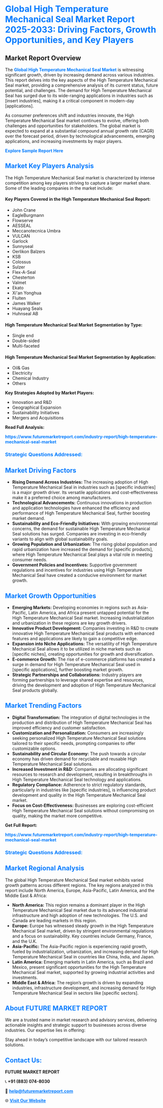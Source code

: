 <h1 style="color: #007BFF;">Global High Temperature Mechanical Seal Market Report 2025-2033: Driving Factors, Growth Opportunities, and Key Players</h1>

<section id="overview">
<h2>Market Report Overview</h2>
<p>The <a href="https://www.futuremarketreport.com/industry-report/high-temperature-mechanical-seal-market" style="color: #007BFF; text-decoration: none;"><strong>Global High Temperature Mechanical Seal Market</strong></a> is witnessing significant growth, driven by increasing demand across various industries. This report delves into the key aspects of the High Temperature Mechanical Seal market, providing a comprehensive analysis of its current status, future potential, and challenges. The demand for High Temperature Mechanical Seal has surged due to its wide-ranging applications in industries such as [insert industries], making it a critical component in modern-day [applications].</p>
<p>As consumer preferences shift and industries innovate, the High Temperature Mechanical Seal market continues to evolve, offering both challenges and opportunities for stakeholders. The global market is expected to expand at a substantial compound annual growth rate (CAGR) over the forecast period, driven by technological advancements, emerging applications, and increasing investments by major players.</p>
</section>

<section id="overview">
<p><a href="https://www.futuremarketreport.com/request-sample/reportId=42564" style="color: #007BFF; text-decoration: none;"><strong>Explore Sample Report Here</strong></a></p>
</section>

<section id="key-players">
<h2 style="color: #007BFF;">Market Key Players Analysis</h2>
<p>The High Temperature Mechanical Seal market is characterized by intense competition among key players striving to capture a larger market share. Some of the leading companies in the market include:</p>
<h4>Key Players Covered in the High Temperature Mechanical Seal Report:</h4>
<ul><li>John Crane</li><li>EagleBurgmann</li><li>Flowserve</li><li>AESSEAL</li><li>Meccanotecnica Umbra</li><li>VULCAN</li><li>Garlock</li><li>Sunnyseal</li><li>Oerlikon Balzers</li><li>KSB</li><li>Colossus</li><li>Sulzer</li><li>Flex-A-Seal</li><li>Chesterton</li><li>Valmet</li><li>Ekato</li><li>Xi&#039;an Yonghua</li><li>Fluiten</li><li>James Walker</li><li>Huayang Seals</li><li>Huhnseal AB</li></ul>
<h4>High Temperature Mechanical Seal Market Segmentation by Type:</h4>
<ul><li>Single end</li><li>Double-sided</li><li>Multi-faceted</li></ul>

<h4>High Temperature Mechanical Seal Market Segmentation by Application:</h4>
<ul><li>Oil&amp; Gas</li><li>Electricity</li><li>Chemical Industry</li><li>Others</li></ul>
<p><strong>Key Strategies Adopted by Market Players:</strong></p>
<ul>
<li>Innovation and R&D</li>
<li>Geographical Expansion</li>
<li>Sustainability Initiatives</li>
<li>Mergers and Acquisitions</li>
</ul>
</section>

<section>
<p><strong>Read Full Analysis: </strong></p><a href="https://www.futuremarketreport.com/industry-report/high-temperature-mechanical-seal-market" style="color: #007BFF; text-decoration: none;"><strong>https://www.futuremarketreport.com/industry-report/high-temperature-mechanical-seal-market</strong></a>
<h3 style="color: #007BFF;">Strategic Questions Addressed:</h3>
</section>

<section id="driving-factors">
<h2 style="color: #007BFF;">Market Driving Factors</h2>
<ul>
<li><strong>Rising Demand Across Industries:</strong> The increasing adoption of High Temperature Mechanical Seal in industries such as [specific industries] is a major growth driver. Its versatile applications and cost-effectiveness make it a preferred choice among manufacturers.</li>
<li><strong>Technological Advancements:</strong> Continuous innovations in production and application technologies have enhanced the efficiency and performance of High Temperature Mechanical Seal, further boosting market demand.</li>
<li><strong>Sustainability and Eco-Friendly Initiatives:</strong> With growing environmental concerns, the demand for sustainable High Temperature Mechanical Seal solutions has surged. Companies are investing in eco-friendly variants to align with global sustainability goals.</li>
<li><strong>Growing Population and Urbanization:</strong> The rising global population and rapid urbanization have increased the demand for [specific products], where High Temperature Mechanical Seal plays a vital role in meeting consumer needs.</li>
<li><strong>Government Policies and Incentives:</strong> Supportive government regulations and incentives for industries using High Temperature Mechanical Seal have created a conducive environment for market growth.</li>
</ul>
</section>

<section id="growth-opportunities">
<h2 style="color: #007BFF;">Market Growth Opportunities</h2>
<ul>
<li><strong>Emerging Markets:</strong> Developing economies in regions such as Asia-Pacific, Latin America, and Africa present untapped potential for the High Temperature Mechanical Seal market. Increasing industrialization and urbanization in these regions are key growth drivers.</li>
<li><strong>Innovative Product Development:</strong> Companies investing in R&D to create innovative High Temperature Mechanical Seal products with enhanced features and applications are likely to gain a competitive edge.</li>
<li><strong>Expansion into Niche Applications:</strong> The versatility of High Temperature Mechanical Seal allows it to be utilized in niche markets such as [specific niches], creating opportunities for growth and diversification.</li>
<li><strong>E-commerce Growth:</strong> The rise of e-commerce platforms has created a surge in demand for High Temperature Mechanical Seal used in [specific applications], further boosting market growth.</li>
<li><strong>Strategic Partnerships and Collaborations:</strong> Industry players are forming partnerships to leverage shared expertise and resources, driving the development and adoption of High Temperature Mechanical Seal products globally.</li>
</ul>
</section>

<section id="trending-factors">
<h2 style="color: #007BFF;">Market Trending Factors</h2>
<ul>
<li><strong>Digital Transformation:</strong> The integration of digital technologies in the production and distribution of High Temperature Mechanical Seal has improved efficiency and customer satisfaction.</li>
<li><strong>Customization and Personalization:</strong> Consumers are increasingly seeking personalized High Temperature Mechanical Seal solutions tailored to their specific needs, prompting companies to offer customizable options.</li>
<li><strong>Sustainability and Circular Economy:</strong> The push towards a circular economy has driven demand for recyclable and reusable High Temperature Mechanical Seal solutions.</li>
<li><strong>Increased Investment in R&D:</strong> Companies are allocating significant resources to research and development, resulting in breakthroughs in High Temperature Mechanical Seal technology and applications.</li>
<li><strong>Regulatory Compliance:</strong> Adherence to strict regulatory standards, particularly in industries like [specific industries], is influencing product development and quality in the High Temperature Mechanical Seal market.</li>
<li><strong>Focus on Cost-Effectiveness:</strong> Businesses are exploring cost-efficient High Temperature Mechanical Seal solutions without compromising on quality, making the market more competitive.</li>
</ul>
</section>

<section>
<p><strong>Get Full Report: </strong></p><a href="https://www.futuremarketreport.com/industry-report/high-temperature-mechanical-seal-market" style="color: #007BFF; text-decoration: none;"><strong>https://www.futuremarketreport.com/industry-report/high-temperature-mechanical-seal-market</strong></a>
<h3 style="color: #007BFF;">Strategic Questions Addressed:</h3>
</section>


<section id="regional-analysis">
<h2 style="color: #007BFF;">Market Regional Analysis</h2>
<p>The global High Temperature Mechanical Seal market exhibits varied growth patterns across different regions. The key regions analyzed in this report include North America, Europe, Asia-Pacific, Latin America, and the Middle East & Africa:</p>
<ul>
<li><strong>North America:</strong> This region remains a dominant player in the High Temperature Mechanical Seal market due to its advanced industrial infrastructure and high adoption of new technologies. The U.S. and Canada are leading markets in this region.</li>
<li><strong>Europe:</strong> Europe has witnessed steady growth in the High Temperature Mechanical Seal market, driven by stringent environmental regulations and a focus on sustainability. Key countries include Germany, France, and the U.K.</li>
<li><strong>Asia-Pacific:</strong> The Asia-Pacific region is experiencing rapid growth, fueled by industrialization, urbanization, and increasing demand for High Temperature Mechanical Seal in countries like China, India, and Japan.</li>
<li><strong>Latin America:</strong> Emerging markets in Latin America, such as Brazil and Mexico, present significant opportunities for the High Temperature Mechanical Seal market, supported by growing industrial activities and investments.</li>
<li><strong>Middle East & Africa:</strong> The region’s growth is driven by expanding industries, infrastructure development, and increasing demand for High Temperature Mechanical Seal in sectors like [specific sectors].</li>
</ul>
</section>

<footer>
<h2 style="color: #007BFF;">About FUTURE MARKET REPORT</h2>
<p>We are a trusted name in market research and advisory services, delivering actionable insights and strategic support to businesses across diverse industries. Our expertise lies in offering:</p>

<p>Stay ahead in today’s competitive landscape with our tailored research solutions.</p>

<h2 style="color: #007BFF;">Contact Us:</h2>
<p><strong>FUTURE MARKET REPORT</strong></p>
<p>📞 <strong>+91 (883) 074-8030</strong></p>
<p>📧 <strong><a href="mailto:help@futuremarketreport.com" style="color: #007BFF;">help@futuremarketreport.com</a></strong></p>
<p>🌐 <strong><a href="https://www.futuremarketreport.com/" style="color: #007BFF;">Visit Our Website</a></strong></p>
</footer>